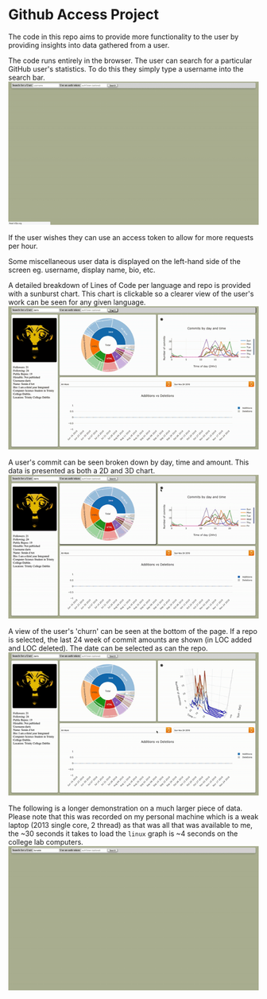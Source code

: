# Github Access Project

The code in this repo aims to provide more functionality to the user by providing insights into data gathered from a user.  

The code runs entirely in the browser. The user can search for a particular GitHub user's statistics. To do this they simply type a username into the search bar. 
![loading](./images/gifs/darts/darts-loading.gif)  

If the user wishes they can use an access token to allow for more requests per hour.  

Some miscellaneous user data is displayed on the left-hand side of the screen eg. username, display name, bio, etc.  

A detailed breakdown of Lines of Code per language and repo is provided with a sunburst chart. This chart is clickable so a clearer view of the user's work can be seen for any given language.
![language_sunburst](images/gifs/darts/darts-language.gif)  

A user's commit can be seen broken down by day, time and amount. This data is presented as both a 2D and 3D chart.
![commit_chart](images/gifs/darts/darts-commitgraph.gif)  

A view of the user's 'churn' can be seen at the bottom of the page. If a repo is selected, the last 24 week of commit amounts are shown (in LOC added and LOC deleted). The date can be selected as can the repo.
![churn](images/gifs/darts/darts-churn.gif)  

The following is a longer demonstration on a much larger piece of data. Please note that this was recorded on my personal machine which is a weak laptop (2013 single core, 2 thread) as that was all that was available to me, the ~30 seconds it takes to load the `linux` graph is ~4 seconds on the college lab computers.
![torvalds-demo](images/gifs/torvalds/torvalds-full.gif)
